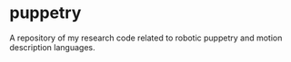 puppetry
========

A repository of my research code related to robotic puppetry and motion description languages.
